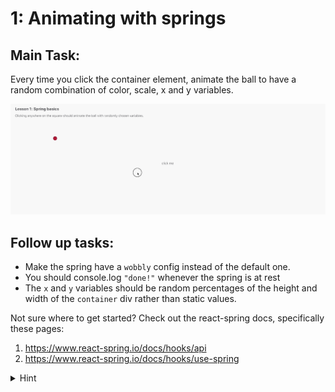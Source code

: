 # 1: Animating with springs

## Main Task:

Every time you click the container element, animate the ball to have a random combination of color, scale, x and y variables. 

![example](./ball-example.gif)

## Follow up tasks:

- Make the spring have a `wobbly` config instead of the default one.
- You should console.log `"done!"` whenever the spring is at rest
- The `x` and `y` variables should be random percentages of the height and width of the `container` div rather than static values.

Not sure where to get started? Check out the react-spring docs, specifically these pages:

1. https://www.react-spring.io/docs/hooks/api
2. https://www.react-spring.io/docs/hooks/use-spring

<details>
  <summary>Hint</summary>

```jsx
<animated.div style={{
     transform: interpolate(
              [scale, x, y],
              (scale, x, y) => `scale(${scale}) translate(${x}px,${y}px)`
            ),
}}>
```

</details>
